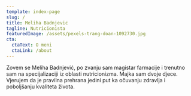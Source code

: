 ```yaml
---
template: index-page
slug: /
title: Meliha Badnjevic
tagline: Nutricionista
featuredImage: /assets/pexels-trang-doan-1092730.jpg
cta:
  ctaText: O meni
  ctaLink: /about
---
```

Zovem se Meliha Badnjević,  po zvanju sam magistar farmacije i trenutno sam na specijalizaciji iz oblasti nutricionizma. Majka sam dvoje djece. Vjerujem da je pravilna prehrana jedini put ka očuvanju zdravlja i poboljšanju kvaliteta života.